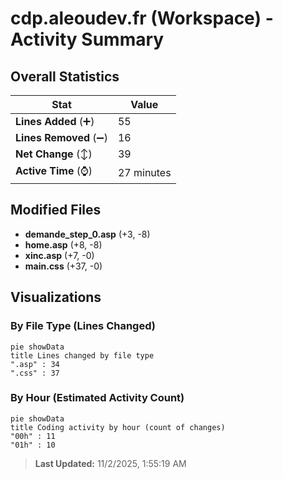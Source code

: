 # cdp.aleoudev.fr (Workspace) - Activity Summary 

## Overall Statistics

| Stat                   | Value                                                             |
| ---------------------- | ----------------------------------------------------------------- |
| **Lines Added** (➕)   | 55                                          |
| **Lines Removed** (➖) | 16                                        |
| **Net Change** (↕)    | 39                |
| **Active Time** (⌚)   | 27 minutes |


## Modified Files
- **demande_step_0.asp** (+3, -8)
- **home.asp** (+8, -8)
- **xinc.asp** (+7, -0)
- **main.css** (+37, -0)

## Visualizations

### By File Type (Lines Changed)

```mermaid
pie showData
title Lines changed by file type
".asp" : 34
".css" : 37
```

### By Hour (Estimated Activity Count)

```mermaid
pie showData
title Coding activity by hour (count of changes)
"00h" : 11
"01h" : 10
```


> **Last Updated:** 11/2/2025, 1:55:19 AM